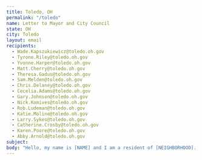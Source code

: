 ```yaml
---
title: Toledo, OH
permalink: "/toledo"
name: Letter to Mayor and City Council
state: OH
city: Toledo
layout: email
recipients:
  - Wade.Kapszukiewicz@toledo.oh.gov
  - Tyrone.Riley@toledo.oh.gov
  - Yvonne.Harper@toledo.oh.gov
  - Matt.Cherry@toledo.oh.gov
  - Theresa.Gadus@toledo.oh.gov
  - Sam.Melden@toledo.oh.gov
  - Chris.Delaney@toledo.oh.gov
  - Cecelia.Adams@toledo.oh.gov
  - Gary.Johnson@toledo.oh.gov
  - Nick.Komives@toledo.oh.gov
  - Rob.Ludeman@toledo.oh.gov
  - Katie.Moline@toledo.oh.gov
  - Larry.Sykes@toledo.oh.gov
  - Catherine.Crosby@toledo.oh.gov
  - Karen.Poore@toledo.oh.gov
  - Abby.Arnold@toledo.oh.gov
subject:
body: "Hello, my name is [NAME] and I am a resident of [NEIGHBORHOOD]. \n\nThe City of Toledo must do better by all of its residents. The current city budget affords the criminalization of Black communities while offering very little investment in them. In order for Toledo to be a more equitable city, I call on our leaders to reduce police spending for the 2021 fiscal year. \n\nIn the 2020 budget for “basic services,” the police department receives $91,859,538 of $251,227,767 - more than a third of the budget. In the past three years alone, police spending has increased by $10 million. Consider what that $10 million could accomplish in three years if used to invest in communities instead of police them. \n\nWe all share the same goals for racial justice and equity. On June 5th, Mayor Kapszukiewicz said, “I believe that now is the time to bring change to police-community relations.” He’s right - now is definitely the time. Let’s take action and bring meaningful change by divesting from the police. \n\nToledo’s leaders and residents have the opportunity to create a more equitable city for all of us and correct what decades of neglect and destructive policing have done to underserved Black communities. I urge you to have the moral clarity to create a budget focused on building communities and creating positive change instead of investing in a racist and destructive institution. \n\nThank you,\n\n[NAME]"
---
```

